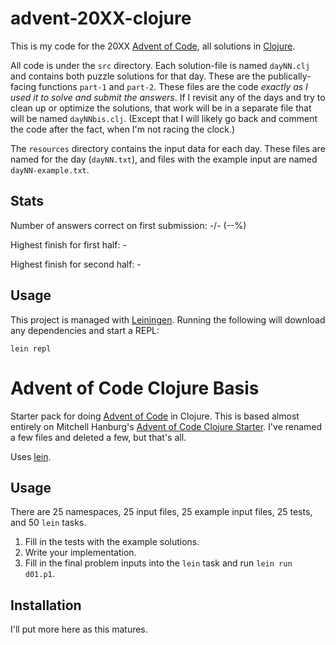 # advent-20XX-clojure

This is my code for the 20XX [Advent of Code](https://adventofcode.com/20XX), all solutions in [Clojure](https://clojure.org/).

All code is under the `src` directory. Each solution-file is named `dayNN.clj` and contains both puzzle solutions for that day. These are the publically-facing functions `part-1` and `part-2`. These files are the code *exactly as I used it to solve and submit the answers*. If I revisit any of the days and try to clean up or optimize the solutions, that work will be in a separate file that will be named `dayNNbis.clj`. (Except that I will likely go back and comment the code after the fact, when I'm not racing the clock.)

The `resources` directory contains the input data for each day. These files are named for the day (`dayNN.txt`), and files with the example input are named `dayNN-example.txt`.

## Stats

Number of answers correct on first submission: -/- (--%)

Highest finish for first half: -

Highest finish for second half: -

## Usage

This project is managed with [Leiningen](https://leiningen.org/). Running the following will download any dependencies and start a REPL:

```
lein repl
```

# Advent of Code Clojure Basis

Starter pack for doing [Advent of Code](https://www.adventofcode.com) in Clojure. This is based almost entirely on Mitchell Hanburg's [Advent of Code Clojure Starter](https://github.com/mhanberg/advent-of-code-clojure-starter). I've renamed a few files and deleted a few, but that's all.

Uses [lein](https://github.com/technomancy/leiningen).

## Usage

There are 25 namespaces, 25 input files, 25 example input files, 25 tests, and 50 `lein` tasks.

1. Fill in the tests with the example solutions.
1. Write your implementation.
1. Fill in the final problem inputs into the `lein` task and run `lein run d01.p1`.

## Installation

I'll put more here as this matures.
